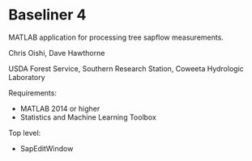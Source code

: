 # Baseliner 4

MATLAB application for processing tree sapflow measurements.

Chris Oishi, Dave Hawthorne 

USDA Forest Service, Southern Research Station, Coweeta Hydrologic Laboratory

Requirements:
* MATLAB 2014 or higher
* Statistics and Machine Learning Toolbox

Top level:
* SapEditWindow
